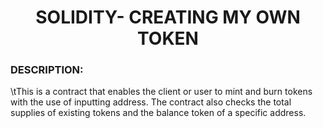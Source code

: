 <h1 align="center">SOLIDITY- CREATING MY OWN TOKEN</h1>


<h3>DESCRIPTION:</h3>
  <p>\tThis is a contract that enables the client or user to mint and burn tokens with the use of inputting address. The contract also 
checks the total supplies of existing tokens and the balance token of a specific address.</p>
